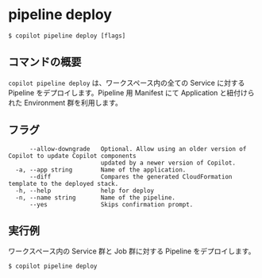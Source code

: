 # pipeline deploy
```console
$ copilot pipeline deploy [flags]
```

## コマンドの概要
`copilot pipeline deploy` は、ワークスペース内の全ての Service に対する Pipeline をデプロイします。Pipeline 用 Manifest にて Application と紐付けられた Environment 群を利用します。

## フラグ
```
      --allow-downgrade   Optional. Allow using an older version of Copilot to update Copilot components
                          updated by a newer version of Copilot.
  -a, --app string        Name of the application.
      --diff              Compares the generated CloudFormation template to the deployed stack.
  -h, --help              help for deploy
  -n, --name string       Name of the pipeline.
      --yes               Skips confirmation prompt.
```

## 実行例
ワークスペース内の Service 群と Job 群に対する Pipeline をデプロイします。
```console
$ copilot pipeline deploy
```
